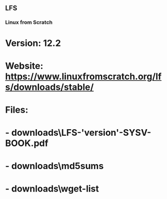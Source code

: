 ## LFS
### Linux from Scratch
#
# Version: 12.2
#
# Website: https://www.linuxfromscratch.org/lfs/downloads/stable/
#
# Files:
#   - downloads\LFS-'version'-SYSV-BOOK.pdf
#   - downloads\md5sums
#   - downloads\wget-list
